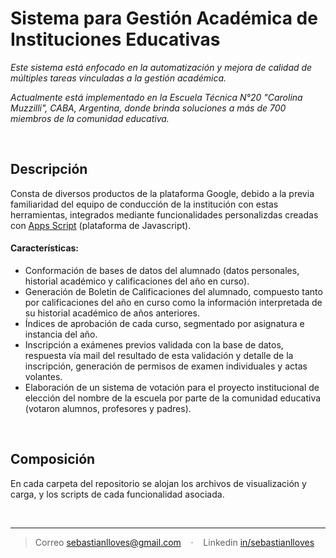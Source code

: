 # Sistema para Gestión Académica de Instituciones Educativas
 
*Este sistema está enfocado en la automatización y mejora de calidad de múltiples tareas vinculadas a la gestión académica.*

*Actualmente está implementado en la Escuela Técnica N°20 "Carolina Muzzilli", CABA, Argentina, donde brinda soluciones a más de 700 miembros de la comunidad educativa.*

<br/>

## Descripción
Consta de diversos productos de la plataforma Google, debido a la previa familiaridad del equipo de conducción de la institución con estas herramientas, integrados mediante funcionalidades personalizdas creadas con [Apps Script](https://workspace.google.com/intl/es-419_ar/products/apps-script/) (plataforma de Javascript).

#### Características:
- Conformación de bases de datos del alumnado (datos personales, historial académico y calificaciones del año en curso).
- Generación de Boletin de Calificaciones del alumnado, compuesto tanto por calificaciones del año en curso como la información interpretada de su historial académico de años anteriores.
- Índices de aprobación de cada curso, segmentado por asignatura e instancia del año.
- Inscripción a exámenes previos validada con la base de datos, respuesta vía mail del resultado de esta validación y detalle de la inscripción, generación de permisos de examen individuales y actas volantes.
- Elaboración de un sistema de votación para el proyecto institucional de elección del nombre de la escuela por parte de la comunidad educativa (votaron alumnos, profesores y padres).

<br/>

## Composición

En cada carpeta del repositorio se alojan los archivos de visualización y carga, y los scripts de cada funcionalidad asociada. 

<br/>

---

> Correo [sebastianlloves@gmail.com](sebastianlloves@gmail.com)  &nbsp;&nbsp;&nbsp;&middot;&nbsp;&nbsp;&nbsp;
>    Linkedin [in/sebastianlloves](https://www.linkedin.com/in/sebastianlloves)  &nbsp;&nbsp;&nbsp;


